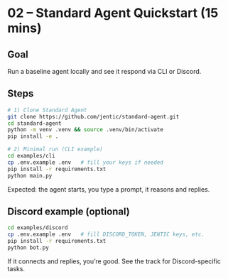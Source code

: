 # 02 – Standard Agent Quickstart (15 mins)

## Goal
Run a baseline agent locally and see it respond via CLI or Discord.

## Steps
```bash
# 1) Clone Standard Agent
git clone https://github.com/jentic/standard-agent.git
cd standard-agent
python -m venv .venv && source .venv/bin/activate
pip install -e .

# 2) Minimal run (CLI example)
cd examples/cli
cp .env.example .env   # fill your keys if needed
pip install -r requirements.txt
python main.py
````

Expected: the agent starts, you type a prompt, it reasons and replies.

## Discord example (optional)

```bash
cd examples/discord
cp .env.example .env   # fill DISCORD_TOKEN, JENTIC keys, etc.
pip install -r requirements.txt
python bot.py
```

If it connects and replies, you’re good. See the track for Discord-specific tasks.